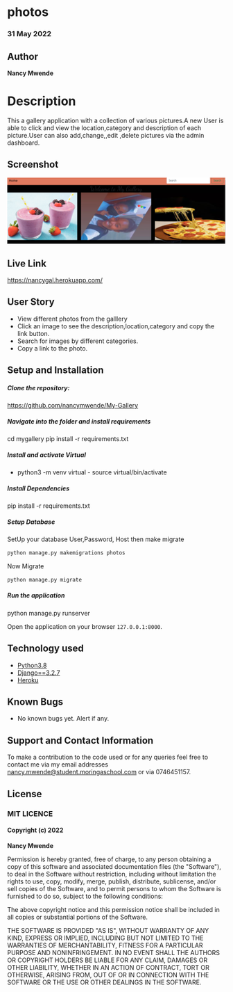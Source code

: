 # photos

### 31 May 2022

## Author  
  
**Nancy Mwende** 
  
# Description  
This a gallery application with a collection of various pictures.A new User is able to click and view the location,category and description of each picture.User can also add,change,,edit ,delete pictures via the admin dashboard.

## Screenshot
<img src="/media/pictures/gallery1.png">

##  Live Link
https://nancygal.herokuapp.com/



## User Story  

* View different photos from the galllery 
* Click an image to see the description,location,category and copy the link button.  
* Search for images by different categories.   
* Copy a link to the photo.  
  

  
## Setup and Installation  
  
##### Clone the repository:  
https://github.com/nancymwende/My-Gallery


##### Navigate into the folder and install requirements  
 
cd mygallery pip install -r requirements.txt 

##### Install and activate Virtual  
 
- python3 -m venv virtual - source virtual/bin/activate  
 
##### Install Dependencies  

 pip install -r requirements.txt 
 
 ##### Setup Database  
  SetUp your database User,Password, Host then make migrate  
 ```bash 
python manage.py makemigrations photos
 ``` 
 Now Migrate  
 ```bash 
 python manage.py migrate 
```
##### Run the application  

 python manage.py runserver 

Open the application on your browser `127.0.0.1:8000`.  
  
  
## Technology used  
  
* [Python3.8](https://www.python.org/)  
* [Django==3.2.7](https://docs.djangoproject.com/en/2.2/)  
* [Heroku](https://heroku.com)  
  
  
## Known Bugs  
* No known bugs yet.
Alert if any.  
  
## Support and Contact Information 

To make a contribution to the code used or for any queries feel free to contact me via my email addresses nancy.mwende@student.moringaschool.com or via 0746451157.


## License

### MIT LICENCE

#### Copyright (c) 2022 
**Nancy Mwende**

Permission is hereby granted, free of charge, to any person obtaining a copy of this software and associated documentation files (the "Software"), to deal in the Software without restriction, including without limitation the rights to use, copy, modify, merge, publish, distribute, sublicense, and/or sell copies of the Software, and to permit persons to whom the Software is furnished to do so, subject to the following conditions:

The above copyright notice and this permission notice shall be included in all copies or substantial portions of the Software.

THE SOFTWARE IS PROVIDED "AS IS", WITHOUT WARRANTY OF ANY KIND, EXPRESS OR IMPLIED, INCLUDING BUT NOT LIMITED TO THE WARRANTIES OF MERCHANTABILITY, FITNESS FOR A PARTICULAR PURPOSE AND NONINFRINGEMENT. IN NO EVENT SHALL THE AUTHORS OR COPYRIGHT HOLDERS BE LIABLE FOR ANY CLAIM, DAMAGES OR OTHER LIABILITY, WHETHER IN AN ACTION OF CONTRACT, TORT OR 
OTHERWISE, ARISING FROM, OUT OF OR IN CONNECTION WITH THE SOFTWARE OR THE USE OR OTHER DEALINGS IN THE SOFTWARE.